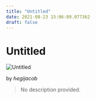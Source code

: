 ```yaml
---
title: "Untitled"
date: 2021-08-23 15:06:09.077362
draft: false
---
```


# Untitled

![Untitled](../images/8df69d6c-044d-11ec-a753-1e00f30e0089.png)

by *hegijacob*



> No description provided.